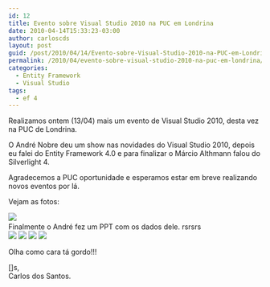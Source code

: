 ```yaml
---
id: 12
title: Evento sobre Visual Studio 2010 na PUC em Londrina
date: 2010-04-14T15:33:23-03:00
author: carloscds
layout: post
guid: /post/2010/04/14/Evento-sobre-Visual-Studio-2010-na-PUC-em-Londrina.aspx
permalink: /2010/04/evento-sobre-visual-studio-2010-na-puc-em-londrina/
categories:
  - Entity Framework
  - Visual Studio
tags:
  - ef 4
---
```

Realizamos ontem (13/04) mais um evento de Visual Studio 2010, desta vez na PUC de Londrina.

O André Nobre deu um show nas novidades do Visual Studio 2010, depois eu falei do Entity Framework 4.0 e para finalizar o Márcio Althmann falou do Silverlight 4.

Agradecemos a PUC oportunidade e esperamos estar em breve realizando novos eventos por lá.

Vejam as fotos:

![](/wp-content/uploads/DSC02453.jpg)   
Finalmente o André fez um PPT com os dados dele. rsrsrs  
![](/wp-content/uploads/DSC02458.jpg) 
![](/wp-content/uploads/DSC02470.jpg)
![](/wp-content/uploads/DSC02480.jpg)
![](/wp-content/uploads/DSC02483.jpg)    

Olha como cara tá gordo!!!

[]s,  
Carlos dos Santos.